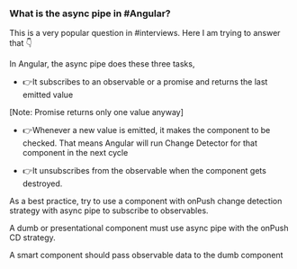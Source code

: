 ### What is the async pipe in #Angular?

This is a very popular question in #interviews. Here I am trying to answer that 👇

In Angular, the async pipe does these three tasks,

- 👉It subscribes to an observable or a promise and returns the last emitted value

[Note: Promise returns only one value anyway]

- 👉Whenever a new value is emitted, it makes the component to be checked. That means Angular will run Change Detector for that component in the next cycle

- 👉It unsubscribes from the observable when the component gets destroyed.

As a best practice, try to use a component with onPush change detection strategy with async pipe to subscribe to observables.

A dumb or presentational component must use async pipe with the onPush CD strategy.

A smart component should pass observable data to the dumb component 
